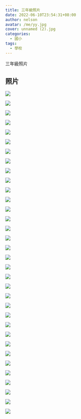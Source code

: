 ```yaml
---
title: 三年級照片
date: 2022-06-10T23:54:31+08:00
author: nelson
avatar: /me/yy.jpg
cover: unnamed (2).jpg
categories:
  - 國小
tags:
  - 學校
---
```


三年級照片

<!--more-->

## 照片
![](unnamed%20(9).jpg)

![](unnamed%20(10).jpg)

![](unnamed%20(11).jpg)

![](unnamed%20(12).jpg)

![](unnamed%20(13).jpg)

![](unnamed%20(14).jpg)

![](unnamed%20(15).jpg)

![](unnamed%20(16).jpg)

![](unnamed%20(17).jpg)

![](unnamed%20(18).jpg)

![](unnamed%20(19).jpg)

![](unnamed%20(20).jpg)

![](unnamed%20(21).jpg)

![](unnamed%20(22).jpg)

![](unnamed%20(23).jpg)

![](unnamed%20(24).jpg)

![](unnamed%20(25).jpg)

![](unnamed%20(26).jpg)

![](unnamed%20(27).jpg)

![](unnamed%20(28).jpg)

![](unnamed%20(29).jpg)

![](unnamed%20(30).jpg)

![](unnamed%20(31).jpg)

![](unnamed%20(32).jpg)

![](unnamed%20(33).jpg)

![](unnamed.jpg)

![](unnamed%20(1).jpg)

![](unnamed%20(2).jpg)

![](unnamed%20(3).jpg)

![](unnamed%20(4).jpg)

![](unnamed%20(5).jpg)

![](unnamed%20(6).jpg)

![](unnamed%20(7).jpg)

![](unnamed%20(8).jpg)